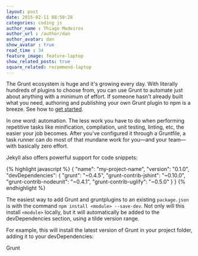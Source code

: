 ```yaml
---
layout: post
date: 2015-02-11 08:50:28
categories: coding js
author_name : Thiago Medeiros
author_url : /author/dan
author_avatar: dan
show_avatar : true
read_time : 34
feature_image: feature-laptop
show_related_posts: true
square_related: recommend-laptop
---
```


The Grunt ecosystem is huge and it's growing every day. With literally hundreds of plugins to choose from, you can use Grunt to automate just about anything with a minimum of effort. If someone hasn't already built what you need, authoring and publishing your own Grunt plugin to npm is a breeze. See how to [get started](http://gruntjs.com/).

In one word: automation. The less work you have to do when performing repetitive tasks like minification, compilation, unit testing, linting, etc, the easier your job becomes. After you've configured it through a Gruntfile, a task runner can do most of that mundane work for you—and your team—with basically zero effort.

Jekyll also offers powerful support for code snippets:

{% highlight javascript %}
{
  "name": "my-project-name",
  "version": "0.1.0",
  "devDependencies": {
    "grunt": "~0.4.5",
    "grunt-contrib-jshint": "~0.10.0",
    "grunt-contrib-nodeunit": "~0.4.1",
    "grunt-contrib-uglify": "~0.5.0"
  }
}
{% endhighlight %}

The easiest way to add Grunt and gruntplugins to an existing `package.json` is with the command `npm install <module> --save-dev`. Not only will this install `<module>` locally, but it will automatically be added to the devDependencies section, using a tilde version range.

For example, this will install the latest version of Grunt in your project folder, adding it to your devDependencies:

Grunt
